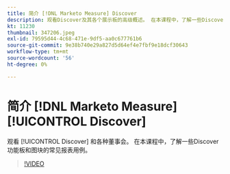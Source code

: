 ```yaml
---
title: 简介 [!DNL Marketo Measure] Discover
description: 观看Discover及其各个展示板的高级概述。 在本课程中，了解一些Discover功能板和图块的常见报表用例。
kt: 11230
thumbnail: 347206.jpeg
exl-id: 79595d44-4c68-471e-9df5-aa0c677761b6
source-git-commit: 9e38b740e29a827d5d64ef4e7fbf9e18dcf30643
workflow-type: tm+mt
source-wordcount: '56'
ht-degree: 0%

---
```


# 简介 [!DNL Marketo Measure] [!UICONTROL Discover]

观看 [!UICONTROL Discover] 和各种董事会。 在本课程中，了解一些Discover功能板和图块的常见报表用例。

>[!VIDEO](https://video.tv.adobe.com/v/347206/?quality=12&learn=on)

